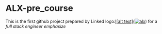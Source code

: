 # ALX-pre_course
This is the first github project prepared by Linked logo:[![alt text](<a href="https://imgbb.com/"><img src="https://i.ibb.co/Kcg0R6x/alx.png" alt="alx" border="0"></a>)](https://www.alxafrica.com/ "alx") for a *full stack engineer* _emphasize_